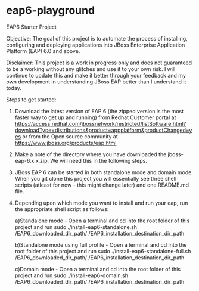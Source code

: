 eap6-playground
===============

EAP6 Starter Project

Objective: The goal of this project is to automate the process of installing, configuring and deploying applications into JBoss Enterprise Application Platform (EAP) 6.0 and above.

Disclaimer: This project is a work in progress only and does not guaranteed to be a working without any glitches and use it to your own risk. I will continue to update this and make it better through your feedback and my own development in understanding JBoss EAP better than I understand it today.

Steps to get started:

1) Download the latest version of EAP 6 (the zipped version is the most faster way to get up and running) from Redhat Customer portal at https://access.redhat.com/jbossnetwork/restricted/listSoftware.html?downloadType=distributions&product=appplatform&productChanged=yes or from the Open source community at https://www.jboss.org/products/eap.html
 
2) Make a note of the directory where you have downloaded the jboss-eap-6.x.x.zip. We will need this in the following steps.

3) JBoss EAP 6 can be started in both standalone mode and domain mode. When you git clone this project you will essentially see three shell scripts (atleast for now - this might change later) and one README.md file.

4) Depending upon which mode you want to install and run your eap, run the appropriate shell script as follows:

    a)Standalone mode - Open a terminal and cd into the root folder of this project and run sudo ./install-eap6-standalone.sh /EAP6_downloaded_dir_path/ /EAP6_installation_destination_dir_path

    b)Standalone mode using full profile - Open a terminal and cd into the root folder of this project and run sudo ./install-eap6-standalone-full.sh /EAP6_downloaded_dir_path/ /EAP6_installation_destination_dir_path

   c)Domain mode - Open a terminal and cd into the root folder of this project and run sudo ./install-eap6-domain.sh /EAP6_downloaded_dir_path/ /EAP6_installation_destination_dir_path

     



